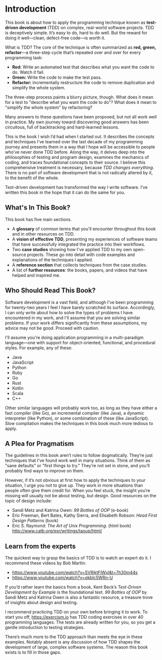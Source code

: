 # Introduction

This book is about how to apply the programming technique
known as **test-driven development** (TDD) on complex,
real-world software projects. TDD is deceptively simple.
It’s easy to do, hard to do well. But the reward for doing
it well—clean, defect-free code—is worth it.

What is TDD? The core of the technique is often summarized
as **red, green, refactor**—a three-step cycle that’s
repeated over and over for every programming task:

- **Red:** Write an automated test that describes what you want the code to do. Watch it fail.
- **Green:** Write the code to make the test pass.
- **Refactor:** incrementally restructure the code to remove duplication and simplify the whole system.

The three-step process paints a blurry picture, though. What
does it mean for a test to "describe what you want the code
to do"? What does it mean to "simplify the whole system" by
refactoring?

Many answers to these questions have been proposed, but not
all work well in practice. My own journey toward discovering
good answers has been circuitous, full of backtracking and
hard-learned lessons.

This is the book I wish I’d had when I started out. It
describes the concepts and techniques I’ve learned over the
last decade of my programming journey and presents them in a
way that I hope will be accessible to people who’ve never
done TDD before. Along the way, it delves deep into the
philosophies of testing and program design, examines the
mechanics of coding, and traces foundational concepts to
their source. I believe this comprehensive treatment is
necessary, because *TDD changes everything*. There is no
part of software development that is not radically altered
by it, to the benefit of the whole.

Test-driven development has transformed the way I write
software. I’ve written this book in the hope that it can do
the same for you.

## What's In This Book?

This book has five main sections.

- A **glossary** of common terms that you'll encounter
  throughout this book and in other resources on TDD.
- A **vision of effective TDD**, presenting my experiences
  of software teams that have successfully integrated the
  practice into their workflows.
- Two **case studies** showing how I've applied TDD to my own
  open-source projects. These go into detail with code
  examples and explanations of the techniques I applied.
- A **reference section** that collects techniques from the
  case studies.
- A list of **further resources**: the books, papers, and
  videos that have helped and inspired me.

## Who Should Read This Book?

Software development is a vast field, and although I’ve been
programming for twenty-two years I feel I have barely
scratched its surface. Accordingly, I can only write about
how to solve the types of problems I have encountered in my
work, and I'll assume that you are solving similar problems.
If your work differs significantly from these assumptions,
my advice may not be good. Proceed with caution.

I'll assume you're doing application programming in a
multi-paradigm language—one with support for
object-oriented, functional, and procedural styles. For
example, any of these:

- Java
- JavaScript
- Python
- Ruby
- Go
- Rust
- Kotlin
- Scala
- C++

Other similar languages will probably work too, as long as
they have either a fast compiler (like Go), an incremental
compiler (like Java), a dynamic interpreter (like Python),
or some combination of these (like JavaScript). Slow
compilation makes the techniques in this book much more
tedious to apply.

## A Plea for Pragmatism

The guidelines in this book aren’t rules to follow
dogmatically. They’re just techniques that I’ve found work
well in many situations. Think of them as "sane defaults" or
"first things to try." They’re not set in stone, and you’ll
probably find ways to improve on them.

However, if it’s not obvious at first how to apply the
techniques to your situation, I urge you not to give up.
They work in more situations than people often give them
credit for. When you feel stuck, the insight you’re missing
will usually not be about testing, but design. Good
resources on the topic of design include:

- Sandi Metz and Katrina Owen: _99 Bottles of OOP_ (e-book)
- Eric Freeman, Bert Bates, Kathy Sierra, and Elisabeth Robson: _Head First Design Patterns_ (book)
- Eric S. Raymond: _The Art of Unix Programming_. (html book) http://www.catb.org/esr/writings/taoup/html/

## Learn from the experts

The quickest way to grasp the basics of TDD is to watch an
expert do it. I recommend these videos by Bob Martin:

- https://www.youtube.com/watch?v=SVRiktFlWxI&t=7h30m44s
- https://www.youtube.com/watch?v=qkblc5WRn-U

If you’d rather learn the basics from a book, Kent Beck’s
_Test-Driven Development by Example_ is the foundational
text. _99 Bottles of OOP_ by Sandi Metz and Katrina Owen is
also a fantastic resource, a treasure trove of insights
about design and testing.

I recommend practicing TDD on your own before bringing it to
work. To start you off, https://exercism.io has TDD coding
exercises in over 40 programming languages. The tests are
already written for you, so you get a gentle introduction to
testing strategies.

There’s much more to the TDD approach than meets the eye in
these examples. Notably absent is any discussion of how TDD
shapes the development of large, complex software systems.
The reason this book exists is to fill in those gaps.
